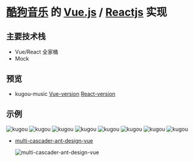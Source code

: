 # [酷狗音乐](https://github.com/xianshenglu/vue/tree/master/demo) 的 [Vue.js](https://vuejs.org/index.html) / [Reactjs](https://reactjs.org/) 实现

## 主要技术栈

- Vue/React 全家桶
- Mock

## 预览

- kugou-music [Vue-version](https://xianshenglu.github.io/vue/demo/kugou/dist/index.html) [React-version](https://xianshenglu.github.io/vue/demo/kugou-react/build/)

## 示例

![kugou](https://xianshenglu.github.io/vue/demo/img-displayed/kugou-1.jpg) ![kugou](https://xianshenglu.github.io/vue/demo/img-displayed/kugou-2.jpg) ![kugou](https://xianshenglu.github.io/vue/demo/img-displayed/kugou-3.jpg) ![kugou](https://xianshenglu.github.io/vue/demo/img-displayed/kugou-5.jpg) ![kugou](https://xianshenglu.github.io/vue/demo/img-displayed/kugou-6.jpg) ![kugou](https://xianshenglu.github.io/vue/demo/img-displayed/kugou-7.jpg) ![kugou](https://xianshenglu.github.io/vue/demo/img-displayed/kugou-8.jpg) ![kugou](https://xianshenglu.github.io/vue/demo/img-displayed/kugou-9.jpg)

- [multi-cascader-ant-design-vue](https://xianshenglu.github.io/vue/demo/multi-cascader-ant-design-vue/dist/index.html)

  ![multi-cascader-ant-design-vue](https://xianshenglu.github.io/vue/demo/img-displayed/multi-cascader-ant-design-vue.gif)
